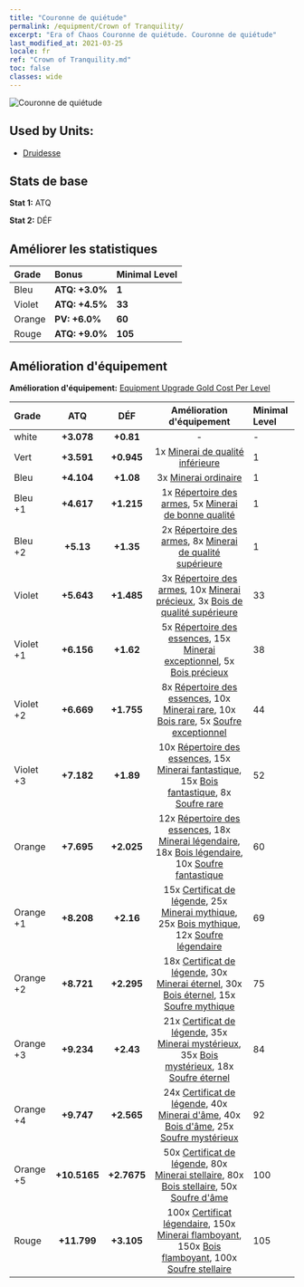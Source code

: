 ```yaml
---
title: "Couronne de quiétude"
permalink: /equipment/Crown of Tranquility/
excerpt: "Era of Chaos Couronne de quiétude. Couronne de quiétude"
last_modified_at: 2021-03-25
locale: fr
ref: "Crown of Tranquility.md"
toc: false
classes: wide
---
```


  ![Couronne de quiétude](/images/e/e_2081.png)

## Used by Units:

* [Druidesse](/fr/units/Druid/) 


## Stats de base
 **Stat 1:** ATQ

 **Stat 2:** DÉF

## Améliorer les statistiques

  |     Grade    |   Bonus | Minimal Level | 
  |:-------------|:--------|:--------------| 
  | Bleu | **ATQ: +3.0%** | **1** | 
  | Violet | **ATQ: +4.5%** | **33** | 
  | Orange | **PV: +6.0%** | **60** | 
  | Rouge | **ATQ: +9.0%** | **105** | 


## Amélioration d'équipement
 **Amélioration d'équipement:** [Equipment Upgrade Gold Cost Per Level](/equipment/EquipmentUpgradeCostPerLevel/) 

  |          Grade      | ATQ | DÉF | Amélioration d'équipement | Minimal Level |
  |:--------------------|:---------:|:---------:|:----------------:|:--------------|
  | white | **+3.078** | **+0.81** | - | - |
  | Vert | **+3.591** | **+0.945** | 1x [Minerai de qualité inférieure](/fr/Items/mat_1/) | 1 |
  | Bleu | **+4.104** | **+1.08** | 3x [Minerai ordinaire](/fr/Items/mat_6/) | 1 |
  | Bleu +1 | **+4.617** | **+1.215** | 1x [Répertoire des armes](/fr/Items/mat_18/), 5x [Minerai de bonne qualité](/fr/Items/mat_12/) | 1 |
  | Bleu +2 | **+5.13** | **+1.35** | 2x [Répertoire des armes](/fr/Items/mat_25/), 8x [Minerai de qualité supérieure](/fr/Items/mat_19/) | 1 |
  | Violet | **+5.643** | **+1.485** | 3x [Répertoire des armes](/fr/Items/mat_32/), 10x [Minerai précieux](/fr/Items/mat_26/), 3x [Bois de qualité supérieure](/fr/Items/mat_20/) | 33 |
  | Violet +1 | **+6.156** | **+1.62** | 5x [Répertoire des essences](/fr/Items/mat_39/), 15x [Minerai exceptionnel](/fr/Items/mat_33/), 5x [Bois précieux](/fr/Items/mat_27/) | 38 |
  | Violet +2 | **+6.669** | **+1.755** | 8x [Répertoire des essences](/fr/Items/mat_46/), 10x [Minerai rare](/fr/Items/mat_40/), 10x [Bois rare](/fr/Items/mat_41/), 5x [Soufre exceptionnel](/fr/Items/mat_36/) | 44 |
  | Violet +3 | **+7.182** | **+1.89** | 10x [Répertoire des essences](/fr/Items/mat_53/), 15x [Minerai fantastique](/fr/Items/mat_47/), 15x [Bois fantastique](/fr/Items/mat_48/), 8x [Soufre rare](/fr/Items/mat_43/) | 52 |
  | Orange | **+7.695** | **+2.025** | 12x [Répertoire des essences](/fr/Items/mat_60/), 18x [Minerai légendaire](/fr/Items/mat_54/), 18x [Bois légendaire](/fr/Items/mat_55/), 10x [Soufre fantastique](/fr/Items/mat_50/) | 60 |
  | Orange +1 | **+8.208** | **+2.16** | 15x [Certificat de légende](/fr/Items/mat_67/), 25x [Minerai mythique](/fr/Items/mat_61/), 25x [Bois mythique](/fr/Items/mat_62/), 12x [Soufre légendaire](/fr/Items/mat_57/) | 69 |
  | Orange +2 | **+8.721** | **+2.295** | 18x [Certificat de légende](/fr/Items/mat_74/), 30x [Minerai éternel](/fr/Items/mat_68/), 30x [Bois éternel](/fr/Items/mat_69/), 15x [Soufre mythique](/fr/Items/mat_64/) | 75 |
  | Orange +3 | **+9.234** | **+2.43** | 21x [Certificat de légende](/fr/Items/mat_81/), 35x [Minerai mystérieux](/fr/Items/mat_75/), 35x [Bois mystérieux](/fr/Items/mat_76/), 18x [Soufre éternel](/fr/Items/mat_71/) | 84 |
  | Orange +4 | **+9.747** | **+2.565** | 24x [Certificat de légende](/fr/Items/mat_88/), 40x [Minerai d'âme](/fr/Items/mat_82/), 40x [Bois d'âme](/fr/Items/mat_83/), 25x [Soufre mystérieux](/fr/Items/mat_78/) | 92 |
  | Orange +5 | **+10.5165** | **+2.7675** | 50x [Certificat de légende](/fr/Items/mat_95/), 80x [Minerai stellaire](/fr/Items/mat_89/), 80x [Bois stellaire](/fr/Items/mat_90/), 50x [Soufre d'âme](/fr/Items/mat_85/) | 100 |
  | Rouge | **+11.799** | **+3.105** | 100x [Certificat légendaire](/fr/Items/mat_102/), 150x [Minerai flamboyant](/fr/Items/mat_96/), 150x [Bois flamboyant](/fr/Items/mat_97/), 100x [Soufre stellaire](/fr/Items/mat_92/) | 105 |

